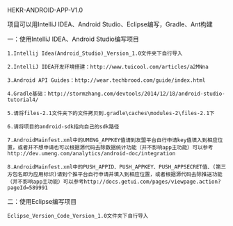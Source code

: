 HEKR-ANDROID-APP-V1.0 

项目可以用IntelliJ IDEA、Android Studio、Eclipse编写，Gradle、Ant构建

一：使用IntelliJ IDEA、Android Studio编写项目

    1.Intellij Idea(Android_Studio)_Version_1.0文件夹下自行导入 

    2.IntelliJ IDEA开发环境搭建：http://www.tuicool.com/articles/a2MNna

    3.Android API Guides：http://wear.techbrood.com/guide/index.html

    4.Gradle基础：http://stormzhang.com/devtools/2014/12/18/android-studio-tutorial4/

    5.请将files-2.1文件夹下的文件拷贝到.gradle\caches\modules-2\files-2.1下

    6.请将项目的android-sdk指向自己的sdk路径

    7.AndroidMainfest.xml中的UMENG_APPKEY值请到友盟平台自行申请key值填入到相应位置，或者并不想申请也可以根据源代码去除数据统计功能（并不影响app主功能）可以参考http://dev.umeng.com/analytics/android-doc/integration

    8.AndroidMainfest.xml中的PUSH_APPID、PUSH_APPKEY、PUSH_APPSECRET值、(第三方包名即为应用标识)请到个推平台自行申请并填入到相应位置，或者根据源代码去除推送功能（并不影响app主功能）可以参考http://docs.getui.com/pages/viewpage.action?pageId=589991

二：使用Eclipse编写项目

    Eclipse_Version_Code_Version_1.0文件夹下自行导入    
        
        
        
